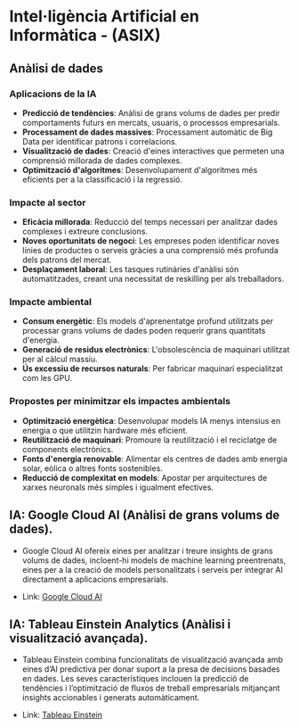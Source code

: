 # Intel·ligència Artificial en Informàtica - (ASIX)

## Anàlisi de dades

### Aplicacions de la IA
- **Predicció de tendències**: Anàlisi de grans volums de dades per predir comportaments futurs en mercats, usuaris, o processos empresarials.
- **Processament de dades massives**: Processament automàtic de Big Data per identificar patrons i correlacions.
- **Visualització de dades**: Creació d'eines interactives que permeten una comprensió millorada de dades complexes.
- **Optimització d'algoritmes**: Desenvolupament d'algoritmes més eficients per a la classificació i la regressió.

### Impacte al sector
- **Eficàcia millorada**: Reducció del temps necessari per analitzar dades complexes i extreure conclusions.
- **Noves oportunitats de negoci**: Les empreses poden identificar noves línies de productes o serveis gràcies a una comprensió més profunda dels patrons del mercat.
- **Desplaçament laboral**: Les tasques rutinàries d'anàlisi són automatitzades, creant una necessitat de reskilling per als treballadors.

### Impacte ambiental
- **Consum energètic**: Els models d'aprenentatge profund utilitzats per processar grans volums de dades poden requerir grans quantitats d'energia.
- **Generació de residus electrònics**: L'obsolescència de maquinari utilitzat per al càlcul massiu.
- **Ús excessiu de recursos naturals**: Per fabricar maquinari especialitzat com les GPU.

### Propostes per minimitzar els impactes ambientals
- **Optimització energètica**: Desenvolupar models IA menys intensius en energia o que utilitzin hardware més eficient.
- **Reutilització de maquinari**: Promoure la reutilització i el reciclatge de components electrònics.
- **Fonts d'energia renovable**: Alimentar els centres de dades amb energia solar, eòlica o altres fonts sostenibles.
- **Reducció de complexitat en models**: Apostar per arquitectures de xarxes neuronals més simples i igualment efectives.


 ## IA: Google Cloud AI (Anàlisi de grans volums de dades).

- Google Cloud AI ofereix eines per analitzar i treure insights de grans volums de dades, incloent-hi models de machine learning preentrenats, eines per a la creació de models personalitzats i serveis per integrar AI directament a aplicacions empresarials.

- Link: [Google Cloud AI](https://cloud.google.com/ai/generative-ai#generative-ai-on-google-cloud)

 ## IA: Tableau Einstein Analytics (Anàlisi i visualització avançada).
 
- Tableau Einstein combina funcionalitats de visualització avançada amb eines d’AI predictiva per donar suport a la presa de decisions basades en dades. Les seves característiques inclouen la predicció de tendències i l’optimització de fluxos de treball empresarials mitjançant insights accionables i generats automàticament​.

- Link: [Tableau Einstein](https://www.tableau.com/)

